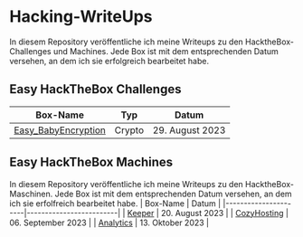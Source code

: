 # Hacking-WriteUps

In diesem Repository veröffentliche ich meine Writeups zu den HacktheBox-Challenges und Machines. Jede Box ist mit dem entsprechenden Datum versehen, an dem ich sie erfolgreich bearbeitet habe.

## Easy HackTheBox Challenges


| Box-Name             | Typ    | Datum |
|----------------------|-------------------------|----------------------|
| [Easy_BabyEncryption](https://github.com/Safen-A/Hacking-WriteUps/edit/main/HackTheBox%20Challenges/Crypto/Easy_BabyEncryption.md)     |  Crypto     | 29. August 2023    |





## Easy HackTheBox Machines

In diesem Repository veröffentliche ich meine Writeups zu den HacktheBox-Maschinen. Jede Box ist mit dem entsprechenden Datum versehen, an dem ich sie erfolfreich bearbeitet habe.
| Box-Name             | Datum      |
|----------------------|-------------------------|
| [Keeper](https://github.com/Safen-A/Hacking-WriteUps/blob/main/HackTheBox%20Machines/Easy/Keeper.md)           | 20. August 2023    |
| [CozyHosting](https://github.com/Safen-A/Hacking-WriteUps/blob/main/HackTheBox%20Machines/Easy/CozyHosting.md) | 06. September 2023 |
| [Analytics](https://github.com/Safen-A/Hacking-WriteUps/blob/main/HackTheBox%20Machines/Easy/Analytics.md)     | 13. Oktober 2023   |

